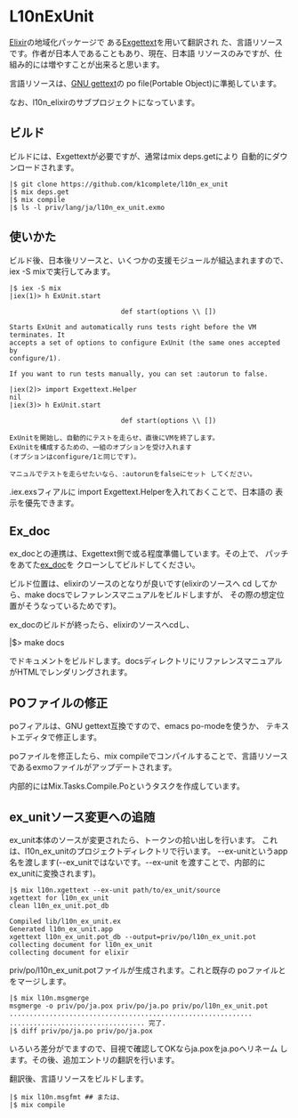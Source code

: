L10nExUnit
==========

[Elixir](http://elixir-lang.com/docs/stable/elixir)の地域化パッケージで
ある[Exgettext](http://github.com/k1complete/exgettext)を用いて翻訳され
た、言語リソースです。作者が日本人であることもあり、現在、日本語
リソースのみですが、仕組み的には増やすことが出来ると思います。

言語リソースは、[GNU gettext](https://www.gnu.org/software/gettext/)の
po file(Portable Object)に準拠しています。

なお、l10n_elixirのサブプロジェクトになっています。

ビルド
------

ビルドには、Exgettextが必要ですが、通常はmix deps.getにより
自動的にダウンロードされます。

    |$ git clone https://github.com/k1complete/l10n_ex_unit
    |$ mix deps.get 
    |$ mix compile
    |$ ls -l priv/lang/ja/l10n_ex_unit.exmo

使いかた
--------

ビルド後、日本後リソースと、いくつかの支援モジュールが組込まれますので、
iex -S mixで実行してみます。

    |$ iex -S mix
    |iex(1)> h ExUnit.start
    
                                def start(options \\ [])                            
    
    Starts ExUnit and automatically runs tests right before the VM terminates. It
    accepts a set of options to configure ExUnit (the same ones accepted by
    configure/1).
    
    If you want to run tests manually, you can set :autorun to false.
    
    |iex(2)> import Exgettext.Helper
    nil
    |iex(3)> h ExUnit.start         
    
                                def start(options \\ [])                            
    
    ExUnitを開始し、自動的にテストを走らせ、直後にVMを終了します。 
    ExUnitを構成するための、一組のオプションを受け入れます
    (オプションはconfigure/1と同じです)。
    
    マニュルでテストを走らせたいなら、:autorunをfalseにセット してください。
    
.iex.exsフィアルに import Exgettext.Helperを入れておくことで、日本語の
表示を優先できます。

Ex_doc
-------

ex_docとの連携は、Exgettext側で或る程度準備しています。その上で、
パッチをあてた[ex_doc](https://github.com/k1complete/ex_doc.git)を
クローンしてビルドしてください。

ビルド位置は、elixirのソースのとなりが良いです(elixirのソースへ
cd してから、make docsでレファレンスマニュアルをビルドしますが、
その際の想定位置がそうなっているためです)。

ex_docのビルドが終ったら、elixirのソースへcdし、

  |$> make docs
  
でドキュメントをビルドします。docsディレクトリにリファレンスマニュアル
がHTMLでレンダリングされます。

POファイルの修正
----------------

poフィアルは、GNU gettext互換ですので、emacs po-modeを使うか、
テキストエディタで修正します。

poファイルを修正したら、mix compileでコンパイルすることで、言語リソース
であるexmoファイルがアップデートされます。

内部的にはMix.Tasks.Compile.Poというタスクを作成しています。

ex_unitソース変更への追随
------------------------

ex_unit本体のソースが変更されたら、トークンの拾い出しを行います。
これは、l10n_ex_unitのプロジェクトディレクトリで行います。
--ex-unitというapp名を渡します(--ex_unitではないです。--ex-unit
を渡すことで、内部的にex_unitに変換されます)。

    |$ mix l10n.xgettext --ex-unit path/to/ex_unit/source
    xgettext for l10n_ex_unit
    clean l10n_ex_unit.pot_db
    
    Compiled lib/l10n_ex_unit.ex
    Generated l10n_ex_unit.app
    xgettext l10n_ex_unit.pot_db --output=priv/po/l10n_ex_unit.pot
    collecting document for l10n_ex_unit
    collecting document for elixir

priv/po/l10n_ex_unit.potファイルが生成されます。これと既存の
poファイルとをマージします。

    |$ mix l10n.msgmerge
    msgmerge -o priv/po/ja.pox priv/po/ja.po priv/po/l10n_ex_unit.pot
    .............................................................
    .................................. 完了.
    |$ diff priv/po/ja.po priv/po/ja.pox    

いろいろ差分がでますので、目視で確認してOKならja.poxをja.poへリネーム
します。その後、追加エントリの翻訳を行います。

翻訳後、言語リソースをビルドします。

    |$ mix l10n.msgfmt ## または、
    |$ mix compile

